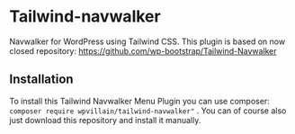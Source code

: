 # Tailwind-navwalker

Navwalker for WordPress using Tailwind CSS. This plugin is based on now closed repository: https://github.com/wp-bootstrap/Tailwind-Navwalker 

## Installation

To install this Tailwind Navwalker Menu Plugin you can use composer: `composer require wpvillain/tailwind-navwalker"` . You can of course also just download this repository and install it manually.